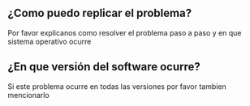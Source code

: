 ## ¿Como puedo replicar el problema?
Por favor explicanos como resolver el problema paso a paso y en que sistema operativo ocurre
## ¿En que versión del software ocurre?
Si este problema ocurre en todas las versiones por favor tambien mencionarlo
